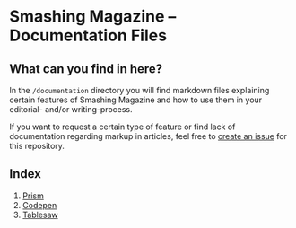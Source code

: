 # Smashing Magazine – Documentation Files

## What can you find in here?

In the `/documentation` directory you will find markdown files explaining certain features of Smashing Magazine and how to use them in your editorial- and/or writing-process.

If you want to request a certain type of feature or find lack of documentation regarding markup in articles, feel free to [create an issue](https://github.com/smashingmagazine/smashingmagazine-documentation/issues) for this repository.

## Index

1. [Prism](/documentation/prism-support.md)
2. [Codepen](/documentation/codepen-embed.md)
3. [Tablesaw](/documentation/tablesaw-usage.md)
